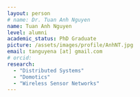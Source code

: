 ```yaml
---
layout: person
# name: Dr. Tuan Anh Nguyen
name: Tuan Anh Nguyen
level: alumni
academic_status: PhD Graduate
picture: /assets/images/profile/AnhNT.jpg
email: tanguyena [at] gmail.com
# orcid: 
research:
  - "Distributed Systems"
  - "Domotics"
  - "Wireless Sensor Networks"
---
```

